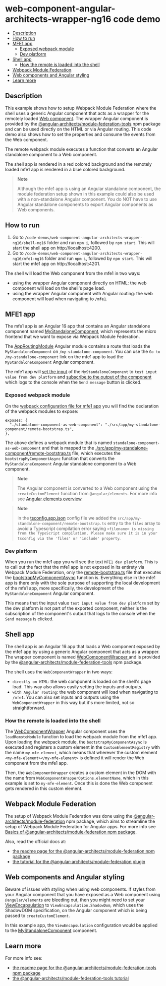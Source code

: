 # web-component-angular-architects-wrapper-ng16 code demo

- [Description](#description)
- [How to run](#how-to-run)
- [MFE1 app](#mfe1-app)
  - [Exposed webpack module](#exposed-webpack-module)
  - [Dev platform](#dev-platform)
- [Shell app](#shell-app)
  - [How the remote is loaded into the shell](#how-the-remote-is-loaded-into-the-shell)
- [Webpack Module Federation](#webpack-module-federation)
- [Web components and Angular styling](#web-components-and-angular-styling)
- [Learn more](#learn-more)

## Description

This example shows how to setup Webpack Module Federation where the shell uses a generic Angular component that acts as a wrapper for the remotely loaded [Web component](https://developer.mozilla.org/en-US/docs/Web/API/Web_components). The wrapper Angular component is provided by the [@angular-architects/module-federation-tools](https://www.npmjs.com/package/@angular-architects/module-federation-tools) npm package and can be used directly on the HTML or via Angular routing. This code demo also shows how to set the properties and consume the events from the Web component.

The remote webpack module executes a function that converts an Angular standalone component to a Web component.

The shell app is rendered in a red colored background and the remotely loaded mfe1 app is rendered in a blue colored background.

> **Note**
>
> Although the mfe1 app is using an Angular standalone component, the module federation setup shown in this example could also be used with a non-standalone Angular component. You do NOT have to use Angular standalone components to export Angular components as Web components.
>

## How to run

1) Go to `/code-demos/web-component-angular-architects-wrapper-ng16/shell-ng16` folder and run `npm i`, followed by `npm start`. This will start the shell app on http://localhost:4200.
2) Go to `/code-demos/web-component-angular-architects-wrapper-ng16/mfe1-ng16` folder and run `npm i`, followed by `npm start`. This will start the mfe1 app on http://localhost:4201.

The shell will load the Web component from the mfe1 in two ways:

- using the wrapper Angular component directly on HTML: the web component will load on the shell's page load.
- using the wrapper Angular component with Angular routing: the web component will load when navigating to `/mfe1`. 

## MFE1 app

The mfe1 app is an Angular 16 app that contains an Angular standalone component named [MyStandaloneComponent](/code-demos/web-component-angular-architects-wrapper-ng16/mfe1-ng16/src/app/my-standalone-component/my-standalone-component.component.ts), which represents the micro frontend that we want to expose via Webpack Module Federation.

The [AppRoutingModule](/code-demos/web-component-angular-architects-wrapper-ng16/mfe1-ng16/src/app/app-routing.module.ts) Angular module contains a route that loads the `MyStandaloneComponent` on `/my-standalone-component`. You can use the `Go to /my-standalone-component` link on the mfe1 app to load the `MyStandaloneComponent` Angular component.

The mfe1 app will [set the input](/code-demos/web-component-angular-architects-wrapper-ng16/mfe1-ng16/src/app/app-routing.module.ts) of the `MyStandaloneComponent` to `test input value from dev platform` and [subscribe to the output of the component](/code-demos/web-component-angular-architects-wrapper-ng16/mfe1-ng16/src/app/app.component.ts) which logs to the console when the `Send message` button is clicked.

### Exposed webpack module

On the [webpack configuration file for mfe1 app](/code-demos/web-component-angular-architects-wrapper-ng16/mfe1-ng16/webpack.config.js) you will find the declaration of the webpack modules to expose:

```
exposes: {
  "./standalone-component-as-web-component": "./src/app/my-standalone-component/remote-bootstrap.ts",
},
```

The above defines a webpack module that is named `standalone-component-as-web-component` and that is mapped to the [./src/app/my-standalone-component/remote-bootstrap.ts](/code-demos/web-component-angular-architects-wrapper-ng16/mfe1-ng16/src/app/my-standalone-component/remote-bootstrap.ts) file, which executes the `bootstrapMyComponentAsync` function that converts the `MyStandaloneComponent` Angular standalone component to a Web component. 

> **Note**
>
> The Angular component is converted to a Web component using the `createCustomElement` function from `@angular/elements`. For more info see [Angular elements overview](https://angular.io/guide/elements).
>

> **Note**
>
> In the [tsconfig.app.json](../web-component-angular-architects-wrapper-ng16/mfe1-ng16/tsconfig.app.json) config file we added the `src/app/my-standalone-component/remote-bootstrap.ts` entry to the `files` array to avoid a Typescript compilation error saying `<filename> is missing from the TypeScript compilation. Please make sure it is in your tsconfig via the 'files' or 'include' property`.
>

### Dev platform

When you run the mfe1 app you will see the text `MFE1 dev platform`. This is to call out the fact that the mfe1 app is not exposed in its entirety via Webpack Module Federation, only the [remote-bootstrap.ts](/code-demos/web-component-angular-architects-wrapper-ng16/mfe1-ng16/src/app/my-standalone-component/remote-bootstrap.ts) file that executes the [bootstrapMyComponentAsync](/code-demos/web-component-angular-architects-wrapper-ng16/mfe1-ng16/src/app/my-standalone-component/my-standalone-component-bootstrap.ts) function is. Everything else in the mfe1 app is there only with the sole purpose of supporting the local development of the mfe1 app, more specifically, the development of the `MyStandaloneComponent` Angular component.

This means that the input value `test input value from dev platform` set by the dev platform is not part of the exported component, neither is the subscription of the component's output that logs to the console when the `Send message` is clicked.

## Shell app

The shell app is an Angular 16 app that loads a Web component exposed by the mfe1 app by using a generic Angular component that acts as a wrapper. The wrapper component is named [WebComponentWrapper ](https://github.com/angular-architects/module-federation-plugin/blob/53a9aa740475b87f689a5781847d418e66b44226/libs/mf-tools/src/lib/web-components/web-component-wrapper.ts) and is provided by the [@angular-architects/module-federation-tools](https://www.npmjs.com/package/@angular-architects/module-federation-tools) npm package.

The shell uses the `WebComponentWrapper` in two ways:
- `directly on HTML`: the web component is loaded on the shell's page load. This way also allows easily setting the inputs and outputs.
- `with Angular routing`: the web component will load when navigating to `/mfe1`. You can also set inputs and outputs using the `WebComponentWrapper` in this way but it's more limited, not so straightforward.

### How the remote is loaded into the shell

The [WebComponentWrapper](https://github.com/angular-architects/module-federation-plugin/blob/53a9aa740475b87f689a5781847d418e66b44226/libs/mf-tools/src/lib/web-components/web-component-wrapper.ts) Angular component uses the `loadRemoteModule` function to load the webpack module from the mfe1 app. Upon loading the webpack module, the `bootstrapMyComponentAsync` is executed and registers a custom element in the `CustomElementRegistry` with the name `my-mfe-element`, which means that wherever the custom element `<my-mfe-element></my-mfe-element>` is defined it will render the Web component from the mfe1 app. 

Then, the `WebComponentWrapper` creates a custom element in the DOM with the name from `WebComponentWrapperOptions.elementName`, which in this example is set to `my-mfe-element`. Once this is done the Web component gets rendered in this custom element.

## Webpack Module Federation

The setup of Webpack Module Federation was done using the [@angular-architects/module-federation](https://www.npmjs.com/package/@angular-architects/module-federation) npm package, which aims to streamline the setup of Webpack Module Federation for Angular apps. For more info see [Basics of @angular-architects/module-federation npm package](/docs/basics-angular-architects.md).

Also, read the official docs at:
- [the readme page for the @angular-architects/module-federation npm package](https://www.npmjs.com/package/@angular-architects/module-federation?activeTab=readme)
- [the tutorial for the @angular-architects/module-federation plugin](https://github.com/angular-architects/module-federation-plugin/blob/main/libs/mf/tutorial/tutorial.md)

## Web components and Angular styling

Beware of issues with styling when using web components. If styles from your Angular component that you have exposed as a Web component using `@angular/elements` are bleeding out, then you might need to set your [ViewEncapsulation](https://angular.io/api/core/ViewEncapsulation) to `ViewEncapsulation.ShadowDom`, which uses the ShadowDOM specification, on the Angular component which is being passed to `createCustomElement`. 

In this example app, the `ViewEncapsulation` configuration would be applied to the [MyStandaloneComponent](/code-demos/web-component-angular-architects-wrapper-ng16/mfe1-ng16/src/app/my-standalone-component/my-standalone-component.component.ts) component.

## Learn more

For more info see:

- [the readme page for the @angular-architects/module-federation-tools npm package](https://www.npmjs.com/package/@angular-architects/module-federation-tools?activeTab=readme)
- [the @angular-architects/module-federation-tools tutorial](https://github.com/angular-architects/module-federation-plugin/blob/main/libs/mf-tools/tutorial/index.md)
